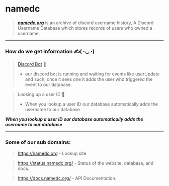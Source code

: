 # namedc

> [*__namedc.org__*](https://namedc.org) is an archive of discord username history,
A Discord Username Database which stores records of users who owned a username.

---

### How do we get information ✍️(◔◡◔)

> [Discord Bot](https://namedc.org/invite) 🤖
> - our discord bot is running and waiting for events like userUpdate and such, once it sees one it adds the user who triggered the event to our database.


> Looking up a user ID 🔎
> - When you lookup a user ID our database automatically adds the username to our database

*__When you lookup a user ID our database automatically adds the username to our database__*

---

### Some of our sub domains:

> https://namedc.org - Lookup site.

> https://status.namedc.org/ - Status of the website, database, and docs.

> https://docs.namedc.org/ - API Documentation.